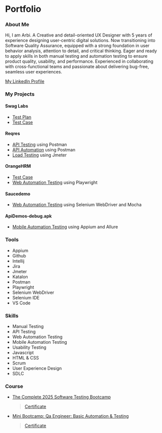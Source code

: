 # Portfolio
### About Me
Hi, I am Arbi. A Creative and detail-oriented UX Designer with 5 years of experience designing user-centric digital solutions. Now transitioning into Software Quality Assurance, equipped with a strong foundation in user behavior analysis, attention to detail, and critical thinking. Eager and ready to apply skills in both manual testing and automation testing to ensure product quality, usability, and performance. Experienced in collaborating with cross-functional teams and passionate about delivering bug-free, seamless user experiences.

[My LinkedIn Profile](https://www.linkedin.com/in/arbihernowo/)
### My Projects

#### Swag Labs
- [Test Plan](https://docs.google.com/document/d/1s8MzI3hrBhXEe1cu5phtshU5-PHI44au/edit?usp=sharing&ouid=100770459408157402670&rtpof=true&sd=true)
- [Test Case](https://docs.google.com/spreadsheets/d/1u8ze2TwwS0IMjMWyaRxZclNBQurct5i4/edit?usp=sharing&ouid=100770459408157402670&rtpof=true&sd=true)

#### Reqres
- [API Testing](https://drive.google.com/file/d/1m-GOly6xmTJYQauOp7eTmPEbiHCnkSCO/view?usp=sharing) using Postman
- [API Automation](https://github.com/arbihernowo/api-automation/blob/main/tests/patch-user.js) using Postman
- [Load Testing](https://drive.google.com/drive/folders/1BcLbq9OFT2FAdwYqER1gjTgiajuFZ7sV?usp=sharing) using Jmeter

#### OrangeHRM
- [Test Case](https://docs.google.com/spreadsheets/d/1axJxSKibqWN8SPqXr-sD5IivQKS_e4qrFrx4Zk_4Ff4/edit?usp=sharing)
- [Web Automation Testing](https://github.com/arbihernowo/OrangeHRM_Playwright) using Playwright

#### Saucedemo
- [Web Automation Testing](https://github.com/arbihernowo/Web-Automation) using Selenium WebDriver and Mocha

#### ApiDemos-debug.apk
- [Mobile Automation Testing](https://github.com/arbihernowo/mobile-automation) using Appium and Allure

### Tools
- Appium
- Github
- Intellij
- Jira
- Jmeter
- Katalon
- Postman
- Playwright
- Selenium WebDriver
- Selenium IDE
- VS Code

### Skills
- Manual Testing
- API Testing
- Web Automation Testing
- Mobile Automation Testing
- Usability Testing
- Javascript
- HTML & CSS
- Scrum
- User Experience Design
- SDLC

### Course
- [The Complete 2025 Software Testing Bootcamp](https://www.udemy.com/share/101r4S3@tSbBsk-UPBG8PNlp1a45Cs-9J9lPQrq8xupgKEPBJeduyCmtn4JI7MRlYUIZIEt4fA==/)
  >[Certificate](https://drive.google.com/file/d/1kxefHk3jM2n0uB-5Szv7hXWcFbgus7ci/view?usp=sharing)
- [Mini Bootcamp: Qa Engineer: Basic Automation & Testing](https://digitalskola.com/mini-bootcamp/qa-engineer)
  >[Certificate](https://drive.google.com/file/d/1p9TqxWV-wEfESEYY_5mJgZyg_ySJdJkQ/view?usp=sharing)

  






